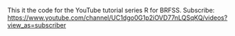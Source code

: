 This it the code for the YouTube tutorial series R for BRFSS.
Subscribe: https://www.youtube.com/channel/UC1dgo0G1p2iOVD77nLQSqKQ/videos?view_as=subscriber
